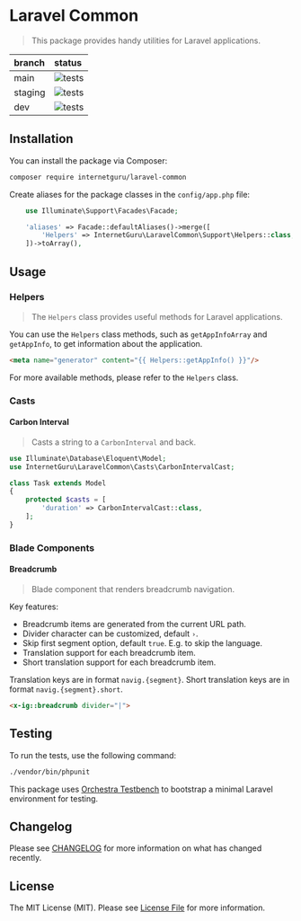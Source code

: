 # Laravel Common

> This package provides handy utilities for Laravel applications.

| branch  | status |
| :------------- | :------------- |
| main | ![tests](https://github.com/internetguru/laravel-common/actions/workflows/phpunit.yml/badge.svg?branch=main) |
| staging | ![tests](https://github.com/internetguru/laravel-common/actions/workflows/phpunit.yml/badge.svg?branch=staging) |
| dev | ![tests](https://github.com/internetguru/laravel-common/actions/workflows/phpunit.yml/badge.svg?branch=dev) |


## Installation

You can install the package via Composer:

```bash
composer require internetguru/laravel-common
```

Create aliases for the package classes in the `config/app.php` file:

```php
    use Illuminate\Support\Facades\Facade;

    'aliases' => Facade::defaultAliases()->merge([
        'Helpers' => InternetGuru\LaravelCommon\Support\Helpers::class,
    ])->toArray(),
```

## Usage

### Helpers

> The `Helpers` class provides useful methods for Laravel applications.

You can use the `Helpers` class methods, such as `getAppInfoArray` and `getAppInfo`, to get information about the application.

```html
<meta name="generator" content="{{ Helpers::getAppInfo() }}"/>
```

For more available methods, please refer to the `Helpers` class.

### Casts

#### Carbon Interval

> Casts a string to a `CarbonInterval` and back.

```php
use Illuminate\Database\Eloquent\Model;
use InternetGuru\LaravelCommon\Casts\CarbonIntervalCast;

class Task extends Model
{
    protected $casts = [
        'duration' => CarbonIntervalCast::class,
    ];
}
```

### Blade Components

#### Breadcrumb

> Blade component that renders breadcrumb navigation.

Key features:
- Breadcrumb items are generated from the current URL path.
- Divider character can be customized, default `›`.
- Skip first segment option, default `true`. E.g. to skip the language.
- Translation support for each breadcrumb item.
- Short translation support for each breadcrumb item.

Translation keys are in format `navig.{segment}`. Short translation keys are in format `navig.{segment}.short`.

```html
<x-ig::breadcrumb divider="|">
```

## Testing

To run the tests, use the following command:

```bash
./vendor/bin/phpunit
```

This package uses [Orchestra Testbench](https://github.com/orchestral/testbench) to bootstrap a minimal Laravel environment for testing.

## Changelog

Please see [CHANGELOG](CHANGELOG.md) for more information on what has changed recently.

## License

The MIT License (MIT). Please see [License File](LICENSE.md) for more information.
